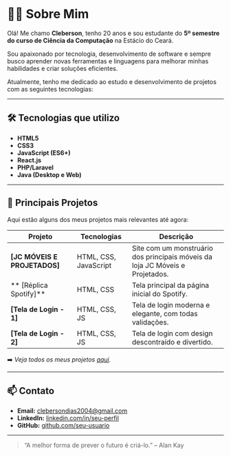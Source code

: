 # 👨‍💻 Sobre Mim

Olá! Me chamo **Cleberson**, tenho 20 anos e sou estudante do **5º semestre do curso de Ciência da Computação** na Estácio do Ceará.

Sou apaixonado por tecnologia, desenvolvimento de software e sempre busco aprender novas ferramentas e linguagens para melhorar minhas habilidades e criar soluções eficientes.

Atualmente, tenho me dedicado ao estudo e desenvolvimento de projetos com as seguintes tecnologias:

---

## 🛠️ Tecnologias que utilizo

- **HTML5**  
- **CSS3**  
- **JavaScript (ES6+)**  
- **React.js**  
- **PHP/Laravel** 
- **Java (Desktop e Web)**  

---

## 🚀 Principais Projetos

Aqui estão alguns dos meus projetos mais relevantes até agora:

| Projeto | Tecnologias | Descrição |
|--------|-------------|------------|
| **[JC MÓVEIS E PROJETADOS]** | HTML, CSS, JavaScript | Site com um monstruário dos principais móveis da loja JC Móveis e Projetados. |
| ** [Réplica Spotify]** | HTML, CSS | Tela principal da página inicial do Spotify. |
| **[Tela de Login - 1]** | HTML, CSS, JS | Tela de login moderna e elegante, com todas validações. |
| **[Tela de Login - 2]** | HTML, CSS, JS | Tela de login com design descontraído e divertido. |

➡️ *Veja todos os meus projetos [aqui](https://github.com/Cleberson2004).*

---

## 📫 Contato

- **Email:** clebersondias2004@gmail.com
- **LinkedIn:** [linkedin.com/in/seu-perfil](https://linkedin.com/in/seu-perfil)  
- **GitHub:** [github.com/seu-usuario](https://github.com/seu-usuario)

---

> “A melhor forma de prever o futuro é criá-lo.” – Alan Kay
